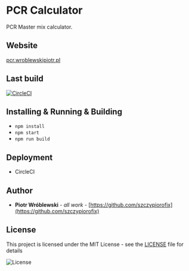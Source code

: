 # PCR Calculator
PCR Master mix calculator.


## Website
[pcr.wroblewskipiotr.pl]([https://pcr.wroblewskipiotr.pl/)


## Last build
[![CircleCI](https://circleci.com/gh/szczypiorofix/pcrcalc/tree/master.svg?style=svg)](https://circleci.com/gh/szczypiorofix/pcrcalc/tree/master)


## Installing & Running & Building
- ```npm install```
- ```npm start```
- ```npm run build```


## Deployment
- CircleCI


## Author
* **Piotr Wróblewski** - *all work* - [https://github.com/szczypiorofix](https://github.com/szczypiorofix)


## License

This project is licensed under the MIT License - see the [LICENSE](LICENSE) file for details

![License](https://img.shields.io/badge/license-MIT-green.svg "License icon")
